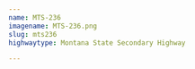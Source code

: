 ```yaml
---
name: MTS-236
imagename: MTS-236.png
slug: mts236
highwaytype: Montana State Secondary Highway

---
```

